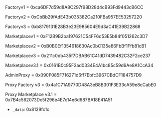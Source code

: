 Factoryv1 = 0xca6DF7d59d8A8C297f98D28d4cB93Fd9443cB6CC

Factoryv2 = 0xCbBb29fAdE43b035382Ca210FBa957EE53257220

Factoryv3 = 0xb8179131E28B3e23E985604E9d3aC41E39B22868

Marketplacev1 = 0xF12B9B2ba197621C54FF6d53E5b84f051262c3D7

Marketplacev2 = 0xB0B0Ef1354618630Ac0bC135e86FbBf1Ffb81cB1

Marketplacev3 = 0x211c0db435f7DBAB61C41dD7439482C32F2ce237

Marketplacev3.1 = 0x0161B0c95F2ad0334E4A1bc85c59d6Ae8A1CcA34

AdminProxy = 0x090F085F716271d6ff7Ebfc3967CBdCF184757D9

Proxy Factory v3 = 0x4a1C71A9770D48A3eB8B301F3E33cA59e8cCabE0

Proxy Marketplace v3.1 = 0x7B4c562073Dc5f296e4E7c14e6d687BA18E41A5f



   - `_data`: 0x8129fc1c



   